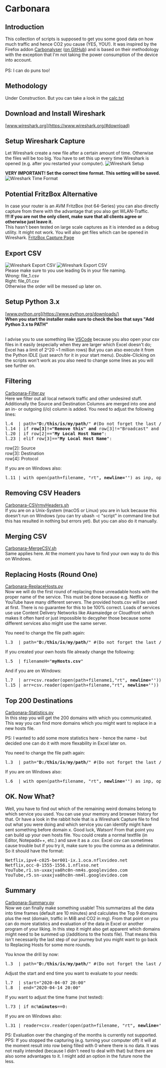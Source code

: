 # Carbonara
## Introduction
This collection of scripts is supposed to get you some good data on how much traffic and hence CO2 you cause (YES, YOU!).
It was inspired by the Firefox addon [Carbonalyser](https://theshiftproject.org/en/carbonalyser-browser-extension/) ([on GitHub](https://github.com/carbonalyser/Carbonalyser)) and is based on their methodology with the exception that I'm not 
taking the power consumption of the device into account.
<br><br>
PS: I can do puns too!

## Methodology
Under Construction. But you can take a look in the [calc.txt](calc.txt)

## Download and Install Wireshark
[www.wireshark.org](https://www.wireshark.org/#download)

## Setup Wireshark Capture
Let Wireshark create a new file after a certain amount of time. Otherwise the files will be too big.
You have to set this up every time Wireshark is opened (e.g. after you restarted your computer).
![Wireshark Setup](images/img_01.png)<br>

**VERY IMPORTANT! Set the correct time format. This setting will be saved.**<br>
![Wireshark Time Format](images/img_02.png)

## Potential FritzBox Alternative
In case your router is an AVM FritzBox (not 64-Series) you can also directly capture from there with the advantage
that you also get WLAN-Traffic.<br>
**!!! If you are not the only client, make sure that all clients agree or otherwise just leave it.**<br>
This hasn't been tested on large scale captures as it is intended as a debug utility. It might not work.
You will also get files which can be opened in Wireshark.
[FritzBox Capture Page](http://fritz.box/html/capture.html)

## Export CSV<br>
![Wireshark Export CSV](images/img_03.png)
![Wireshark Export CSV](images/img_04.png)<br>
Please make sure to you use leading 0s in your file naming. <br>
Wrong:  file_1.csv<br>
Right:  file_01.csv<br>
Otherwise the order will be messed up later on.

## Setup Python 3.x
[www.python.org](https://www.python.org/downloads/)<br>
**When you start the installer make sure to check the box that says "Add Python 3.x to PATH"**<br><br>

I advise you to use something like [VSCode](https://code.visualstudio.com/) because you also open your 
csv files in it easily (especially when they are larger which Excel doesn't do; Excel has a limit of 2^20 ~1 million rows)
But you can also execute it from the Python IDLE (just search for it in your start menu). Double-Clicking on the scripts
won't work as you also need to change some lines as you will see further on.


## Filtering
[Carbonara-Filter.py](Carbonara-Filter.py)<br>
Here we filter out all local network traffic and other undesired stuff. 
Additionally the Source and Destination Columns are merged into one and an in- or outgoing (i/o) column is added.
You need to adjust the following lines:
<pre>
l.4  | path="<b>D:/this/is/my/path/</b>" #(Do not forget the last <b>/</b>) 
l.14 | if <b>row[3]!="Remove this" and </b>row[3]!="Broadcast" and row[3]!="239.255.102.18" and \ 
l.20 | if row[2]=="<b>My Local Host Name</b>":
l.23 | elif row[3]=="<b>My Local Host Name</b>":</pre>
row[2]: Source<br>
row[3]: Destination<br>
row[4]: Protocol<br>

If you are on Windows also:
<pre>l.11 | with open(path+filename, "rt"<b>, newline=''</b>) as inp, open(path+"tmp/"+filename, "wt") as out:</pre>

## Removing CSV Headers
[Carbonara-CSVrmvHeaders.sh](Carbonara-CSVrmvHeaders.sh)<br>
If you are on a Unix-System (macOS or Linux) you are in luck because this doesn't run on Windows (you can try ubash -c "script" in command line but this has resulted in nothing but errors yet). But you can also do it manually.

## Merging CSV
[Carbonara-MergeCSV.sh](Carbonara-MergeCSV.sh)<br>
Same applies here. At the moment you have to find your own way to do this on Windows.

## Replacing Hosts (Round One)
[Carbonara-ReplaceHosts.py](Carbonara-ReplaceHosts.py)<br>
Now we will do the first round of replacing those unreadable hosts with the proper name of the service.
This must be done because e.g. Netflix or YouTube have many different servers.
The provided hosts.csv will be used at first. There is no guarantee for this to be 100% correct. Loads of services use 
use Content Delivery Networks like Akamaiedge or Cloudfront which makes it often hard or just impossible to decypher those
because some different services also might use the same server.

You need to change the file path again:
<pre>
l.3  | path="<b>D:/this/is/my/path/</b>" #(Do not forget the last <b>/</b>) </pre>

If you created your own hosts file already change the following:
<pre>
l.5  | filenameH="<b>myHosts.csv</b>"</pre>

And if you are on Windows:
<pre>
l.7  | arr=csv.reader(open(path+filename1,"rt"<b>, newline=''</b>))
l.15 | arr=csv.reader(open(path+filename,"rt"<b>, newline=''</b>))</pre>

## Top 200 Destinations
[Carbonara-Statistics.py](Carbonara-Statistics.py)<br>
In this step you will get the 200 domains with which you communicated. This way you can find more domains which you
might want to replace in a new hosts file.

PS: I wanted to add some more statistics here - hence the name - but decided one can do it with more flexability in Excel later on.

You need to change the file path again:
<pre>
l.3  | path="<b>D:/this/is/my/path/</b>" #(Do not forget the last <b>/</b>) </pre>

If you are on Windows also:
<pre>l.6  | with open(path+filename, "rt"<b>, newline=''</b>) as inp, open(path+"tmp/"+filename, "wt") as out:</pre>

## OK. Now What?
Well, you have to find out which of the remaining weird domains belong to which service you used.
You can use your memory and browser history for that. Or have a look in the rabbit hole that is a Wireshark Capture file
to find out what you were doing and which service you can identify might have sent something before domain x.
Good luck, Watson!
From that point you can build up your own hosts file. You could create a normal textfile (in Editor, Notepadd++, etc.) and
save it as a .csv. Excel csv can sometimes cause trouble but if you try it, make sure to you the comma as a deliminator.
So it should have the format:
<pre>
Netflix,ipv4-c025-ber001-ix.1.oca.nflxvideo.net
Netflix,occ-0-1555-1556.1.nflxso.net
YouTube,r1.sn-uxaxjva0hc0n-nm4s.googlevideo.com
YouTube,r5.sn-uxaxjva0hc0n-nm4l.googlevideo.com
</pre>

## Summary
[Carbonara-Summary.py](Carbonara-Summary.py)<br>
Now we can finally make something usable! This summarizes all the data into time frames (default are 10 minutes)
and calculates the Top 9 domains plus the rest (domain, traffic in MiB and CO2 in mg). From that point on you can do
more statistics and evaluation of the data in Excel or another program of your liking.
In this step it might also get apparent which domains might need to be summed up (/additions to the hosts file). That means
this isn't necessarily the last step of our journey but you might want to go back to Replacing Hosts for some more rounds.

You know the drill by now:
<pre>
l.3  | path="<b>D:/this/is/my/path/</b>" #(Do not forget the last <b>/</b>) </pre>

Adjust the start and end time you want to evaluate to your needs:
<pre>
l.7  | start="2020-04-07 20:00"
l.8  | end="2020-04-14 20:00"</pre>

If you want to adjust the time frame (not tested):
<pre>
l.73 | if mc%<b>minutes</b>==0:
</pre>

If you are on Windows also:
<pre>l.31 | reader=csv.reader(open(path+filename, "rt"<b>, newline=''</b>))</pre>

PS: Evaluation over the changing of the months is currently not supported.<br>
PPS: If you stopped the capturing (e.g. turning your computer off) it will at the moment result into row being filled with 0 where there is no data. It was not really intended (because I didn't need to deal with that) but there are also some advantages to it. I might add an option in the future none the less.
